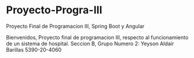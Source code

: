 # Proyecto-Progra-III
Proyecto Final de Programacion III, Spring Boot y Angular 

Bienvenidos, Proyecto final de programacion III, respecto al funcionamiento de un sistema de hospital.
Seccion B, Grupo Numero 2:
Yeyson Aldair Barillas 5390-20-4060
